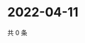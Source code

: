 # 2022-04-11

共 0 条

<!-- BEGIN WEIBO -->
<!-- 最后更新时间 Mon Apr 11 2022 12:06:58 GMT+0800 (China Standard Time) -->

<!-- END WEIBO -->
